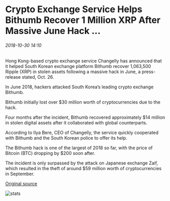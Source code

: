 # Crypto Exchange Service Helps Bithumb Recover 1 Million XRP After Massive June Hack ...

###### 2018-10-30 14:10

Hong Kong-based crypto exchange service Changelly has announced that it helped South Korean exchange platform Bithumb recover 1,063,500 Ripple (XRP) in stolen assets following a massive hack in June, a press-release stated, Oct. 26.

In June 2018, hackers attacked South Korea’s leading crypto exchange Bithumb.

Bithumb initially lost over $30 million worth of cryptocurrencies due to the hack.

Four months after the incident, Bithumb recovered approximately $14 million in stolen digital assets after it collaborated with global counterparts.

According to Ilya Bere, CEO of Changelly, the service quickly cooperated with Bithumb and the South Korean police to offer its help.

The Bithumb hack is one of the largest of 2018 so far, with the price of Bitcoin (BTC) dropping by $200 soon after.

The incident is only surpassed by the attack on Japanese exchange Zaif, which resulted in the theft of around $59 million worth of cryptocurrencies in September.

[Original source](https://cointelegraph.com/news/crypto-exchange-service-helps-bithumb-recover-1-million-xrp-after-massive-june-hack)

![stats](https://c.statcounter.com/11760860/0/a89fa40b/1/ "stats")